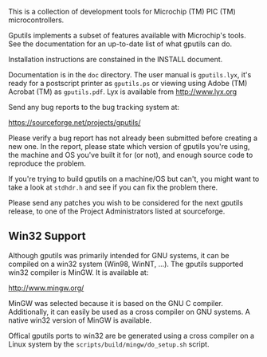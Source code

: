 This is a collection of development tools for Microchip (TM) PIC (TM)
microcontrollers.

Gputils implements a subset of features available with Microchip's tools.
See the documentation for an up-to-date list of what gputils can do.

Installation instructions are constained in the INSTALL document.

Documentation is in the `doc` directory.  The user manual is
`gputils.lyx`, it's ready for a postscript printer as `gputils.ps` or
viewing using Adobe (TM) Acrobat (TM) as `gputils.pdf`.  Lyx is
available from http://www.lyx.org

Send any bug reports to the bug tracking system at:

https://sourceforge.net/projects/gputils/

Please verify a bug report has not already been submitted before creating a
new one.  In the report, please state which version of gputils you're using,
the machine and OS you've built it for (or not), and enough source code to
reproduce the problem.

If you're trying to build gputils on a machine/OS but can't, you might
want to take a look at `stdhdr.h` and see if you can fix the problem
there.

Please send any patches you wish to be considered for the next gputils release,
to one of the Project Administrators listed at sourceforge.

## Win32 Support

Although gputils was primarily intended for GNU systems, it can be compiled
on a win32 system (Win98, WinNT, ...).  The gputils supported win32 compiler
is MinGW.  It is available at:

http://www.mingw.org/

MinGW was selected because it is based on the GNU C compiler.  Additionally,
it can easily be used as a cross compiler on GNU systems.  A native win32
version of MinGW is available.

Offical gputils ports to win32 are be generated using a cross compiler on
a Linux system by the `scripts/build/mingw/do_setup.sh` script.

